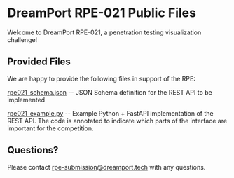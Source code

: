 # DreamPort RPE-021 Public Files

Welcome to DreamPort RPE-021, a penetration testing visualization challenge!

## Provided Files

We are happy to provide the following files in support of the RPE:

[rpe021_schema.json](/rpe021_schema.json) --
JSON Schema definition for the REST API to be implemented

[rpe021_example.py](/rpe021_example.py) --
Example Python + FastAPI implementation of the REST API. The code is
annotated to indicate which parts of the interface are important for
the competition.

## Questions?

Please contact [rpe-submission@dreamport.tech](mailto:rpe-submission@dreamport.tech) with any questions.
